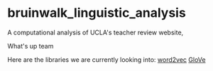 # bruinwalk_linguistic_analysis
A computational analysis of UCLA's teacher review website,

What's up team 

Here are the libraries we are currently looking into: 
[word2vec](https://radimrehurek.com/gensim/models/word2vec.html)
[GloVe](https://nlp.stanford.edu/projects/glove/)

